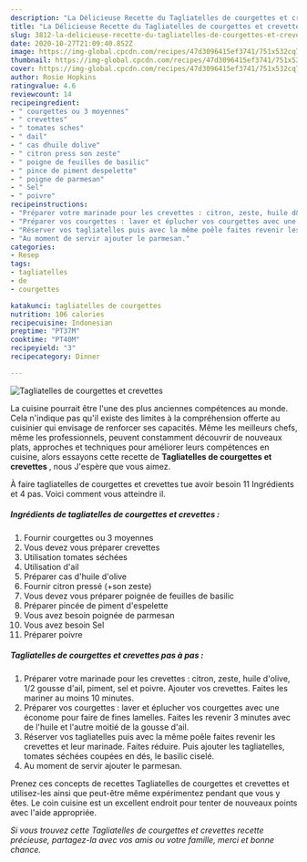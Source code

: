 ```yaml
---
description: "La Délicieuse Recette du Tagliatelles de courgettes et crevettes"
title: "La Délicieuse Recette du Tagliatelles de courgettes et crevettes"
slug: 3812-la-delicieuse-recette-du-tagliatelles-de-courgettes-et-crevettes
date: 2020-10-27T21:09:40.852Z
image: https://img-global.cpcdn.com/recipes/47d3096415ef3741/751x532cq70/tagliatelles-de-courgettes-et-crevettes-photo-principale-de-la-recette.jpg
thumbnail: https://img-global.cpcdn.com/recipes/47d3096415ef3741/751x532cq70/tagliatelles-de-courgettes-et-crevettes-photo-principale-de-la-recette.jpg
cover: https://img-global.cpcdn.com/recipes/47d3096415ef3741/751x532cq70/tagliatelles-de-courgettes-et-crevettes-photo-principale-de-la-recette.jpg
author: Rosie Hopkins
ratingvalue: 4.6
reviewcount: 14
recipeingredient:
- " courgettes ou 3 moyennes"
- " crevettes"
- " tomates sches"
- " dail"
- " cas dhuile dolive"
- " citron press son zeste"
- " poigne de feuilles de basilic"
- " pince de piment despelette"
- " poigne de parmesan"
- " Sel"
- " poivre"
recipeinstructions:
- "Préparer votre marinade pour les crevettes : citron, zeste, huile d&#39;olive, 1/2 gousse d&#39;ail, piment, sel et poivre. Ajouter vos crevettes. Faites les mariner au moins 10 minutes."
- "Préparer vos courgettes : laver et éplucher vos courgettes avec une économe pour faire de fines lamelles. Faites les revenir 3 minutes avec de l&#39;huile et l&#39;autre moitié de la gousse d&#39;ail."
- "Réserver vos tagliatelles puis avec la même poêle faites revenir les crevettes et leur marinade. Faites réduire. Puis ajouter les tagliatelles, tomates séchées coupées en dés, le basilic ciselé."
- "Au moment de servir ajouter le parmesan."
categories:
- Resep
tags:
- tagliatelles
- de
- courgettes

katakunci: tagliatelles de courgettes 
nutrition: 106 calories
recipecuisine: Indonesian
preptime: "PT37M"
cooktime: "PT40M"
recipeyield: "3"
recipecategory: Dinner

---
```



![Tagliatelles de courgettes et crevettes](https://img-global.cpcdn.com/recipes/47d3096415ef3741/751x532cq70/tagliatelles-de-courgettes-et-crevettes-photo-principale-de-la-recette.jpg)

La cuisine pourrait être l'une des plus anciennes compétences au monde. Cela n'indique pas qu'il existe des limites à la compréhension offerte au cuisinier qui envisage de renforcer ses capacités. Même les meilleurs chefs, même les professionnels, peuvent constamment découvrir de nouveaux plats, approches et techniques pour améliorer leurs compétences en cuisine, alors essayons cette recette de <strong> Tagliatelles de courgettes et crevettes </strong>, nous J'espère que vous aimez.

<!--inarticleads1-->

À faire tagliatelles de courgettes et crevettes tue avoir besoin 11 Ingrédients et 4 pas. Voici comment vous atteindre il.

##### Ingrédients de tagliatelles de courgettes et crevettes :

1. Fournir  courgettes ou 3 moyennes
1. Vous devez vous préparer  crevettes
1. Utilisation  tomates séchées
1. Utilisation  d&#39;ail
1. Préparer  cas d&#39;huile d&#39;olive
1. Fournir  citron pressé (+son zeste)
1. Vous devez vous préparer  poignée de feuilles de basilic
1. Préparer  pincée de piment d&#39;espelette
1. Vous avez besoin  poignée de parmesan
1. Vous avez besoin  Sel
1. Préparer  poivre




<!--inarticleads2-->

##### Tagliatelles de courgettes et crevettes pas à pas :

1. Préparer votre marinade pour les crevettes : citron, zeste, huile d&#39;olive, 1/2 gousse d&#39;ail, piment, sel et poivre. Ajouter vos crevettes. Faites les mariner au moins 10 minutes.
1. Préparer vos courgettes : laver et éplucher vos courgettes avec une économe pour faire de fines lamelles. Faites les revenir 3 minutes avec de l&#39;huile et l&#39;autre moitié de la gousse d&#39;ail.
1. Réserver vos tagliatelles puis avec la même poêle faites revenir les crevettes et leur marinade. Faites réduire. Puis ajouter les tagliatelles, tomates séchées coupées en dés, le basilic ciselé.
1. Au moment de servir ajouter le parmesan.




<!--inarticleads1-->

<p>
Prenez ces concepts de recettes Tagliatelles de courgettes et crevettes et utilisez-les ainsi que peut-être même expérimentez pendant que vous y êtes. Le coin cuisine est un excellent endroit pour tenter de nouveaux points avec l'aide appropriée.
</p>

<p>
<i>Si vous trouvez cette Tagliatelles de courgettes et crevettes recette précieuse, partagez-la avec vos amis ou votre famille, merci et bonne chance.</i>
</p>
